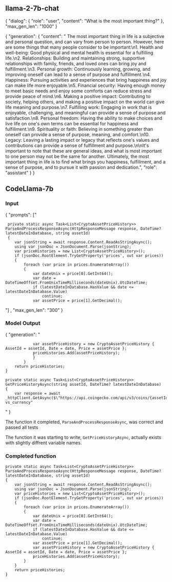 ## llama-2-7b-chat

{
    "dialog": {
        "role": "user",
        "content": "What is the most important thing?"
    },
    "max_gen_len": "1000"
}

{
    "generation": {
        "content": " The most important thing in life is a subjective and personal question, and can vary from person to person. However, here are some things that many people consider to be important:\n1. Health and well-being: Good physical and mental health is essential for a fulfilling life.\n2. Relationships: Building and maintaining strong, supportive relationships with family, friends, and loved ones can bring joy and fulfillment.\n3. Personal growth: Continuously learning, growing, and improving oneself can lead to a sense of purpose and fulfillment.\n4. Happiness: Pursuing activities and experiences that bring happiness and joy can make life more enjoyable.\n5. Financial security: Having enough money to meet basic needs and enjoy some comforts can reduce stress and provide peace of mind.\n6. Making a positive impact: Contributing to society, helping others, and making a positive impact on the world can give life meaning and purpose.\n7. Fulfilling work: Engaging in work that is enjoyable, challenging, and meaningful can provide a sense of purpose and satisfaction.\n8. Personal freedom: Having the ability to make choices and live life on one's own terms can be essential for happiness and fulfillment.\n9. Spirituality or faith: Believing in something greater than oneself can provide a sense of purpose, meaning, and comfort.\n10. Legacy: Leaving a lasting impact or legacy that reflects one's values and contributions can provide a sense of fulfillment and purpose.\n\nIt's important to note that these are general ideas, and what is most important to one person may not be the same for another. Ultimately, the most important thing in life is to find what brings you happiness, fulfillment, and a sense of purpose, and to pursue it with passion and dedication.",
        "role": "assistant"
    }
}
## CodeLlama-7b
### Input
{
    "prompts": 
     ["
  
     private static async Task<List<CryptoAssetPriceHistory>> ParseAndProcessResponseAsync(HttpResponseMessage response, DateTime? latestDateInDatabase, string assetId) 
     { 
        var jsonString = await response.Content.ReadAsStringAsync(); 
        using var jsonDoc = JsonDocument.Parse(jsonString); 
        var priceHistories = new List<CryptoAssetPriceHistory>(); 
        if (jsonDoc.RootElement.TryGetProperty('prices', out var prices)) 
        { 
            foreach (var price in prices.EnumerateArray()) 
            { 
                var dateUnix = price[0].GetInt64(); 
                var date = DateTimeOffset.FromUnixTimeMilliseconds(dateUnix).UtcDateTime; 
                if (latestDateInDatabase.HasValue && date <= latestDateInDatabase.Value) 
                    continue;
                var assetPrice = price[1].GetDecimal();
                
"]
,
"max_gen_len": "300"
}
### Model Output
{    "generation": 
"

                var assetPriceHistory = new CryptoAssetPriceHistory { AssetId = assetId, Date = date, Price = assetPrice }; 
                priceHistories.Add(assetPriceHistory); 
                } 
            } 
        return priceHistories; 
    }      
        
    private static async Task<List<CryptoAssetPriceHistory>> GetPriceHistoryAsync(string assetId, DateTime? latestDateInDatabase) 
    { 
        var response = await _httpClient.GetAsync($\"https://api.coingecko.com/api/v3/coins/{assetId}/market_chart?vs_currency"
"
}

The function it completed, ```ParseAndProcessResponseAsync```, was correct and passed all tests

The function it was starting to write, ```GetPriceHistoryAsync```, actually exists with slightly diffrent variable names.
### Completed function
```
private static async Task<List<CryptoAssetPriceHistory>> ParseAndProcessResponseAsync(HttpResponseMessage response, DateTime? latestDateInDatabase, string assetId) 
{ 
    var jsonString = await response.Content.ReadAsStringAsync(); 
    using var jsonDoc = JsonDocument.Parse(jsonString); 
    var priceHistories = new List<CryptoAssetPriceHistory>(); 
    if (jsonDoc.RootElement.TryGetProperty('prices', out var prices)) 
    { 
        foreach (var price in prices.EnumerateArray()) 
        { 
            var dateUnix = price[0].GetInt64(); 
            var date = DateTimeOffset.FromUnixTimeMilliseconds(dateUnix).UtcDateTime; 
            if (latestDateInDatabase.HasValue && date <= latestDateInDatabase.Value) 
                continue;
            var assetPrice = price[1].GetDecimal();
            var assetPriceHistory = new CryptoAssetPriceHistory { AssetId = assetId, Date = date, Price = assetPrice }; 
            priceHistories.Add(assetPriceHistory); 
        } 
    } 
    return priceHistories; 
}                  

```